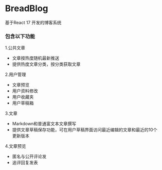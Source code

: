 # BreadBlog
基于React 17 开发的博客系统
### 包含以下功能
1.公共文章
  * 文章按热度随机最新推送
  * 提供热度文章分类，按分类获取文章

2.用户管理
  * 文章预览
  * 用户资料修改
  * 用户收藏夹
  * 用户草稿箱
  
3.文章
  * Markdown和普通富文本文章撰写
  * 提供文章草稿保存功能，可在用户草稿界面访问最近编辑的文章和最近的10个更新版本

4.文章预览
  * 匿名与公开评论发
  * 追评回复发表
